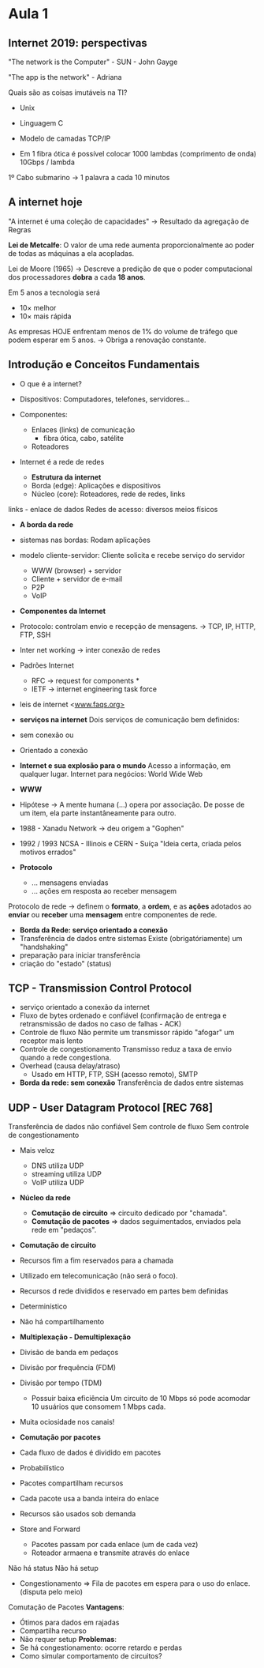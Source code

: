 # Aula 1

## Internet 2019: perspectivas

"The network is the Computer" - SUN - John Gayge

"The app is the network" - Adriana

Quais são as coisas imutáveis na TI?
* Unix
* Linguagem C
* Modelo de camadas TCP/IP

* Em 1 fibra ótica é possível colocar 1000 lambdas (comprimento de onda) 10Gbps / lambda

1º Cabo submarino $\rightarrow$ 1 palavra a cada 10 minutos

## A internet hoje

"A internet é uma coleção de capacidades"
$\rightarrow$ Resultado da agregação de Regras

**Lei de Metcalfe**: O valor de uma rede aumenta proporcionalmente ao poder de todas as máquinas a ela acopladas.

Lei de Moore (1965) $\rightarrow$ Descreve a predição de que o poder computacional dos processadores **dobra** a cada **18 anos**.

Em 5 anos a tecnologia será
* $10 \times$ melhor
* $10 \times$ mais rápida

As empresas HOJE enfrentam menos de 1% do volume de tráfego que podem esperar em 5 anos.
$\rightarrow$ Obriga a renovação constante.

## Introdução e Conceitos Fundamentais

* O que é a internet?
* Dispositivos: Computadores, telefones, servidores...
* Componentes:
    * Enlaces (links) de comunicação
        * fibra ótica, cabo, satélite
    * Roteadores

* Internet é a rede de redes
    * **Estrutura da internet**
    * Borda (edge): Aplicações e dispositivos
    * Núcleo (core): Roteadores, rede de redes, links

links - enlace de dados
Redes de acesso: diversos meios físicos

* **A borda da rede**
* sistemas nas bordas: Rodam aplicações
* modelo cliente-servidor: Cliente solicita e recebe serviço do servidor
    * WWW (browser) + servidor
    * Cliente + servidor de e-mail
    * P2P
    * VoIP

* **Componentes da Internet**
* Protocolo: controlam envio e recepção de mensagens.
$\rightarrow$ TCP, IP, HTTP, FTP, SSH
* Inter net working $\rightarrow$ inter conexão de redes
* Padrões Internet
    * RFC $\rightarrow$ request for components *
    * IETF $\rightarrow$ internet engineering task force
* leis de internet <www.faqs.org>

* **serviços na internet**
Dois serviços de comunicação bem definidos:
* sem conexão
ou
* Orientado a conexão

* **Internet e sua explosão para o mundo**
Acesso a informação, em qualquer lugar.
Internet para negócios: World Wide Web

* **WWW**
* Hipótese $\rightarrow$ A mente humana (...) opera por associação. De posse de um item, ela parte instantâneamente para outro.
* 1988 - Xanadu Network $\rightarrow$ deu origem a "Gophen"
* 1992 / 1993 NCSA - Illinois e CERN - Suíça
"Ideia certa, criada pelos motivos errados"

* **Protocolo**
    * ... mensagens enviadas
    * ... ações em resposta ao receber mensagem

Protocolo de rede $\rightarrow$ definem o **formato**, a **ordem**, e as **ações** adotados ao **enviar** ou **receber** uma **mensagem** entre componentes de rede.

* **Borda da Rede: serviço orientado a conexão**
* Transferência de dados entre sistemas
Existe (obrigatóriamente) um "handshaking"
* preparação para iniciar transferência
* criação do "estado" (status)

## TCP - Transmission Control Protocol
* serviço orientado a conexão da internet
* Fluxo de bytes ordenado e confiável
(confirmação de entrega e retransmissão de dados no caso de falhas - ACK)
* Controle de fluxo
Não permite um transmissor rápido "afogar" um receptor mais lento
* Controle de congestionamento
Transmisso reduz a taxa de envio quando a rede congestiona.
* Overhead (causa delay/atraso)
    * Usado em HTTP, FTP, SSH (acesso remoto), SMTP
* **Borda da rede: sem conexão**
Transferência de dados entre sistemas

## UDP - User Datagram Protocol [REC 768]
Transferência de dados não confiável
Sem controle de fluxo
Sem controle de congestionamento
* Mais veloz
    * DNS utiliza UDP
    * streaming utiliza UDP
    * VoIP utiliza UDP

* **Núcleo da rede**
    * **Comutação de circuito** $\Rightarrow$ circuito dedicado por "chamada".
    * **Comutação de pacotes** $\Rightarrow$ dados seguimentados, enviados pela rede em "pedaços".

* **Comutação de circuito**
* Recursos fim a fim reservados para a chamada
* Utilizado em telecomunicação (não será o foco).
* Recursos d rede divididos e reservado em partes bem definidas
* Determinístico
* Não há compartilhamento

* **Multiplexação - Demultiplexação**
* Divisão de banda em pedaços
* Divisão por frequência (FDM)
* Divisão por tempo (TDM)
    * Possuir baixa eficiência
Um circuito de 10 Mbps só pode acomodar 10 usuários que consomem 1 Mbps cada.
* Muita ociosidade nos canais!

* **Comutação por pacotes**
* Cada fluxo de dados é dividido em pacotes
* Probabilístico
* Pacotes compartilham recursos
* Cada pacote usa a banda inteira do enlace
* Recursos são usados sob demanda
* Store and Forward
    * Pacotes passam por cada enlace (um de cada vez)
    * Roteador armaena e transmite através do enlace

Não há status
Não há setup

* Congestionamento $\Rightarrow$ Fila de pacotes em espera para o uso do enlace. (disputa pelo meio)

Comutação de Pacotes
**Vantagens**:
* Ótimos para dados em rajadas
* Compartilha recurso
* Não requer setup
**Problemas**:
* Se há congestionamento: ocorre retardo e perdas
* Como simular comportamento de circuitos?